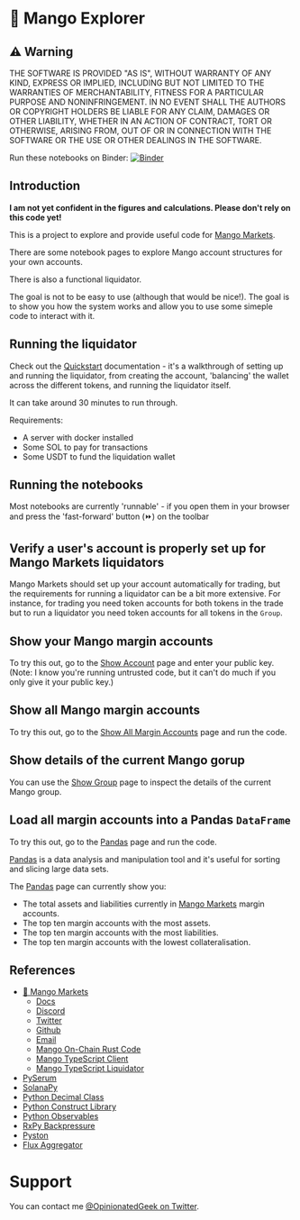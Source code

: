 # 🥭 Mango Explorer

## ⚠ Warning

THE SOFTWARE IS PROVIDED "AS IS", WITHOUT WARRANTY OF ANY KIND, EXPRESS OR IMPLIED, INCLUDING BUT NOT LIMITED TO THE WARRANTIES OF MERCHANTABILITY, FITNESS FOR A PARTICULAR PURPOSE AND NONINFRINGEMENT. IN NO EVENT SHALL THE AUTHORS OR COPYRIGHT HOLDERS BE LIABLE FOR ANY CLAIM, DAMAGES OR OTHER LIABILITY, WHETHER IN AN ACTION OF CONTRACT, TORT OR OTHERWISE, ARISING FROM, OUT OF OR IN CONNECTION WITH THE SOFTWARE OR THE USE OR OTHER DEALINGS IN THE SOFTWARE.

Run these notebooks on Binder: [![Binder](https://mybinder.org/badge_logo.svg)](https://mybinder.org/v2/gh/blockworks-foundation/mango-explorer/v2)


## Introduction

**I am not yet confident in the figures and calculations. Please don't rely on this code yet!**

This is a project to explore and provide useful code for [Mango Markets](https://mango.markets/).

There are some notebook pages to explore Mango account structures for your own accounts.

There is also a functional liquidator.

The goal is not to be easy to use (although that would be nice!). The goal is to show you how the system works and allow you to use some simeple code to interact with it.


## Running the liquidator

Check out the [Quickstart](Quickstart.md) documentation - it's a walkthrough of setting up and running the liquidator, from creating the account, 'balancing' the wallet across the different tokens, and running the liquidator itself.

It can take around 30 minutes to run through.

Requirements:
* A server with docker installed
* Some SOL to pay for transactions
* Some USDT to fund the liquidation wallet


## Running the notebooks

Most notebooks are currently 'runnable' - if you open them in your browser and press the 'fast-forward' button (⏩) on the toolbar


## Verify a user's account is properly set up for Mango Markets liquidators

Mango Markets should set up your account automatically for trading, but the requirements for running a liquidator can be a bit more extensive. For instance, for trading you need token accounts for both tokens in the trade but to run a liquidator you need token accounts for all tokens in the `Group`.


## Show your Mango margin accounts

To try this out, go to the [Show Account](ShowAccount.ipynb) page and enter your public key. (Note: I know you're running untrusted code, but it can't do much if you only give it your public key.)


## Show all Mango margin accounts

To try this out, go to the [Show All Margin Accounts](ShowAllMarginAccounts.ipynb) page and run the code.


## Show details of the current Mango gorup

You can use the [Show Group](ShowGroup.ipynb) page to inspect the details of the current Mango group.


## Load all margin accounts into a Pandas `DataFrame`

To try this out, go to the [Pandas](Pandas.ipynb) page and run the code.

[Pandas](https://pandas.pydata.org/) is a data analysis and manipulation tool and it's useful for sorting and slicing large data sets.

The [Pandas](Pandas.ipynb) page can currently show you:
* The total assets and liabilities currently in [Mango Markets](https://mango.markets/) margin accounts.
* The top ten margin accounts with the most assets.
* The top ten margin accounts with the most liabilities.
* The top ten margin accounts with the lowest collateralisation.


## References

* [🥭 Mango Markets](https://mango.markets/)
  * [Docs](https://docs.mango.markets/)
  * [Discord](https://discord.gg/67jySBhxrg)
  * [Twitter](https://twitter.com/mangomarkets)
  * [Github](https://github.com/blockworks-foundation)
  * [Email](mailto:hello@blockworks.foundation)
  * [Mango On-Chain Rust Code](https://github.com/blockworks-foundation/mango)
  * [Mango TypeScript Client](https://github.com/blockworks-foundation/mango-client-ts)
  * [Mango TypeScript Liquidator](https://github.com/blockworks-foundation/liquidator)
* [PySerum](https://github.com/serum-community/pyserum/)
* [SolanaPy](https://github.com/michaelhly/solana-py/)
* [Python Decimal Class](https://docs.python.org/3/library/decimal.html)
* [Python Construct Library](https://construct.readthedocs.io/en/latest/)
* [Python Observables](https://rxpy.readthedocs.io/en/latest/)
* [RxPy Backpressure](https://github.com/daliclass/rxpy-backpressure)
* [Pyston](https://www.pyston.org/)
* [Flux Aggregator](https://github.com/octopus-network/solana-flux-aggregator)


# Support

You can contact me [@OpinionatedGeek on Twitter](https://twitter.com/OpinionatedGeek).
